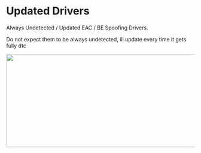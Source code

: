 # Updated Drivers
Always Undetected / Updated EAC / BE Spoofing Drivers.

Do not expect them to be always undetected, ill update every time it gets fully dtc

<p align="center"><img src="https://cdn.discordapp.com/attachments/1128740743922593914/1132118587084128365/soardev-whiter.png" width="1817px" height="248px" alt="ddos"></p>
